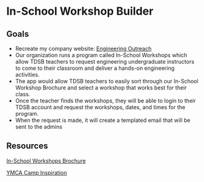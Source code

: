 # In-School Workshop Builder

## Goals
* Recreate my company website: 
[Engineering Outreach](http://outreach.engineering.utoronto.ca/) 
* Our organization runs a program called In-School Workshops which allow TDSB teachers to request engineering undergraduate instructors to come to their classroom and deliver a hands-on engineering activities.
* The app would allow TDSB teachers to easily sort through our In-School Workshop Brochure and select a workshop that works best for their class.
* Once the teacher finds the workshops, they will be able to login to their TDSB account and request the workshops, dates, and times for the program.
* When the request is made, it will create a templated email that will be sent to the admins

## Resources


[In-School Workshops Brochure](http://outreach.engineering.utoronto.ca/files/2018/03/ISW-Final-March-25-2018.pdf) 

[YMCA Camp Inspiration](http://daycamp.ymcagta.org/) 



